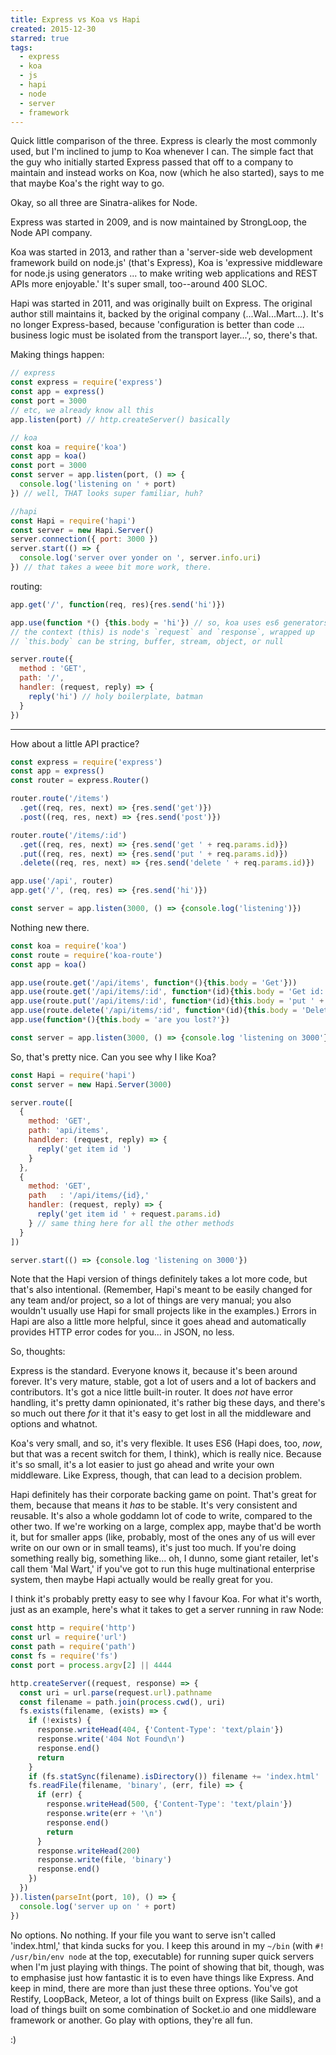```yaml
---
title: Express vs Koa vs Hapi
created: 2015-12-30
starred: true
tags:
  - express
  - koa
  - js
  - hapi
  - node
  - server
  - framework
---
```


Quick little comparison of the three. Express is clearly the most commonly used,
but I'm inclined to jump to Koa whenever I can. The simple fact that the guy who
initially started Express passed that off to a company to maintain and instead
works on Koa, now (which he also started), says to me that maybe Koa's the right
way to go.

Okay, so all three are Sinatra-alikes for Node.

Express was started in 2009, and is now maintained by StrongLoop, the Node API
company.

Koa was started in 2013, and rather than a 'server-side web development
framework build on node.js' (that's Express), Koa is 'expressive middleware for
node.js using generators ... to make writing web applications and REST APIs more
enjoyable.' It's super small, too--around 400 SLOC.

Hapi was started in 2011, and was originally built on Express. The original
author still maintains it, backed by the original company (...Wal...Mart...).
It's no longer Express-based, because 'configuration is better than code ...
business logic must be isolated from the transport layer...', so, there's that.

Making things happen:

```javascript
// express
const express = require('express')
const app = express()
const port = 3000
// etc, we already know all this
app.listen(port) // http.createServer() basically

// koa
const koa = require('koa')
const app = koa()
const port = 3000
const server = app.listen(port, () => {
  console.log('listening on ' + port)
}) // well, THAT looks super familiar, huh?

//hapi
const Hapi = require('hapi')
const server = new Hapi.Server()
server.connection({ port: 3000 })
server.start(() => {
  console.log('server over yonder on ', server.info.uri)
}) // that takes a weee bit more work, there.
```

routing:
```javascript
app.get('/', function(req, res){res.send('hi')})

app.use(function *() {this.body = 'hi'}) // so, koa uses es6 generators.
// the context (this) is node's `request` and `response`, wrapped up
// `this.body` can be string, buffer, stream, object, or null

server.route({
  method : 'GET',
  path: '/',
  handler: (request, reply) => {
    reply('hi') // holy boilerplate, batman
  }
})
```

--------

How about a little API practice?

```javascript
const express = require('express')
const app = express()
const router = express.Router()

router.route('/items')
  .get((req, res, next) => {res.send('get')})
  .post((req, res, next) => {res.send('post')})

router.route('/items/:id')
  .get((req, res, next) => {res.send('get ' + req.params.id)})
  .put((req, res, next) => {res.send('put ' + req.params.id)})
  .delete((req, res, next) => {res.send('delete ' + req.params.id)})

app.use('/api', router)
app.get('/', (req, res) => {res.send('hi')})

const server = app.listen(3000, () => {console.log('listening')})
```

Nothing new there.

```javascript
const koa = require('koa')
const route = require('koa-route')
const app = koa()

app.use(route.get('/api/items', function*(){this.body = 'Get'}))
app.use(route.get('/api/items/:id', function*(id){this.body = 'Get id: ' + id}
app.use(route.put('/api/items/:id', function*(id){this.body = 'put ' + id}))
app.use(route.delete('/api/items/:id', function*(id){this.body = 'Delete Id '}))
app.use(function*(){this.body = 'are you lost?'})

const server = app.listen(3000, () => {console.log 'listening on 3000'})
```

So, that's pretty nice. Can you see why I like Koa?

```javascript
const Hapi = require('hapi')
const server = new Hapi.Server(3000)

server.route([
  {
    method: 'GET',
    path: 'api/items',
    handlder: (request, reply) => {
      reply('get item id ')
    }
  },
  {
    method: 'GET',
    path   : '/api/items/{id},'
    handler: (request, reply) => {
      reply('get item id ' + request.params.id)
    } // same thing here for all the other methods
  }
])

server.start(() => {console.log 'listening on 3000'})
```

Note that the Hapi version of things definitely takes a lot more code, but
that's also intentional. (Remember, Hapi's meant to be easily changed for any
team and/or project, so a lot of things are very manual; you also wouldn't
usually use Hapi for small projects like in the examples.) Errors in Hapi are
also a little more helpful, since it goes ahead and automatically provides
HTTP error codes for you... in JSON, no less.

So, thoughts:

Express is the standard. Everyone knows it, because it's been around forever.
It's very mature, stable, got a lot of users and a lot of backers and
contributors. It's got a nice little built-in router. It does _not_ have error
handling, it's pretty damn opinionated, it's rather big these days, and
there's so much out there _for_ it that it's easy to get lost in all the
middleware and options and whatnot.

Koa's very small, and so, it's very flexible. It uses ES6 (Hapi does, too,
_now_, but that was a recent switch for them, I think), which is really nice.
Because it's so small, it's a lot easier to just go ahead and write your own
middleware. Like Express, though, that can lead to a decision problem.

Hapi definitely has their corporate backing game on point. That's great for
them, because that means it _has_ to be stable. It's very consistent and
reusable. It's also a whole goddamn lot of code to write, compared to the
other two. If we're working on a large, complex app, maybe that'd be worth it,
but for smaller apps (like, probably, most of the ones any of us will ever
write on our own or in small teams), it's just too much. If you're doing
something really big, something like... oh, I dunno, some giant retailer,
let's call them 'Mal Wart,' if you've got to run this huge multinational
enterprise system, then maybe Hapi actually would be really great for you.

I think it's probably pretty easy to see why I favour Koa. For what it's
worth, just as an example, here's what it takes to get a server running in raw
Node:

```javascript
const http = require('http')
const url = require('url')
const path = require('path')
const fs = require('fs')
const port = process.argv[2] || 4444

http.createServer((request, response) => {
  const uri = url.parse(request.url).pathname
  const filename = path.join(process.cwd(), uri)
  fs.exists(filename, (exists) => {
    if (!exists) {
      response.writeHead(404, {'Content-Type': 'text/plain'})
      response.write('404 Not Found\n')
      response.end()
      return
    }
    if (fs.statSync(filename).isDirectory()) filename += 'index.html'
    fs.readFile(filename, 'binary', (err, file) => {
      if (err) {
        response.writeHead(500, {'Content-Type': 'text/plain'})
        response.write(err + '\n')
        response.end()
        return
      }
      response.writeHead(200)
      response.write(file, 'binary')
      response.end()
    })
  })
}).listen(parseInt(port, 10), () => {
  console.log('server up on ' + port)
})
```

No options. No nothing. If your file you want to serve isn't called
'index.html,' that kinda sucks for you. I keep this around in my `~/bin` (with
`#! /usr/bin/env node` at the top, executable) for running super quick servers
when I'm just playing with things. The point of showing that bit, though, was
to emphasise just how fantastic it is to even have things like Express. And
keep in mind, there are more than just these three options. You've got
Restify, LoopBack, Meteor, a lot of things built on Express (like Sails), and
a load of things built on some combination of Socket.io and one middleware
framework or another. Go play with options, they're all fun.

:)
